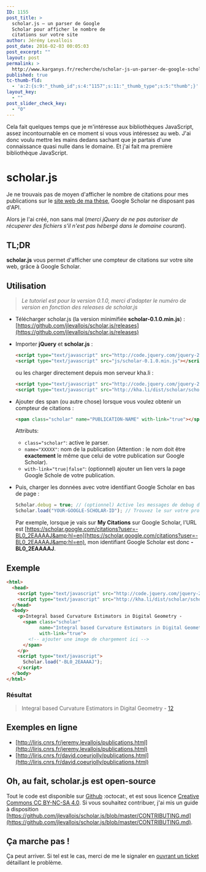 ```yaml
---
ID: 1155
post_title: >
  scholar.js – un parser de Google
  Scholar pour afficher le nombre de
  citations sur votre site
author: Jérémy Levallois
post_date: 2016-02-03 00:05:03
post_excerpt: ""
layout: post
permalink: >
  http://www.karganys.fr/recherche/scholar-js-un-parser-de-google-scholar-pour-afficher-le-nombre-de-citations-sur-votre-site/
published: true
tc-thumb-fld:
  - 'a:2:{s:9:"_thumb_id";s:4:"1157";s:11:"_thumb_type";s:5:"thumb";}'
layout_key:
  - ""
post_slider_check_key:
  - "0"
---
```

Cela fait quelques temps que je m'intéresse aux bibliothèques JavaScript, assez incontournable en ce moment si vous vous intéressez au web. J'ai donc voulu mettre les mains dedans sachant que je partais d'une connaissance quasi nulle dans le domaine. Et j'ai fait ma première bibliothèque JavaScript.

# scholar.js

Je ne trouvais pas de moyen d'afficher le nombre de citations pour mes publications sur le [site web de ma thèse](http://liris.cnrs.fr/jeremy.levallois/publications.html), Google Scholar ne disposant pas d'API.

Alors je l'ai créé, non sans mal (*merci jQuery de ne pas autoriser de récuperer des fichiers s'il n'est pas hébergé dans le domaine courant*).

## TL;DR

**scholar.js** vous permet d'afficher une compteur de citations sur votre site web, grâce à Google Scholar.

## Utilisation
> *Le tutoriel est pour la version 0.1.0, merci d'adapter le numéro de version en fonction des releases de scholar.js*

- Télécharger scholar.js (la version minimifiée **scholar-0.1.0.min.js**) : [https://github.com/jlevallois/scholar.js/releases](https://github.com/jlevallois/scholar.js/releases)

- Importer **jQuery** et **scholar.js** :

  ```html
  <script type="text/javascript" src="http://code.jquery.com/jquery-2.2.0.min.js"></script>
  <script type="text/javascript" src="js/scholar-0.1.0.min.js"></script>
  ```

  ou les charger directement depuis mon serveur kha.li :

  ```html
  <script type="text/javascript" src="http://code.jquery.com/jquery-2.2.0.min.js"></script>
  <script type="text/javascript" src="http://kha.li/dist/scholar/scholar-0.1.0.min.js"></script>
  ```

- Ajouter des span (ou autre chose) lorsque vous voulez obtenir un compteur de citations :

  ```html
  <span class="scholar" name="PUBLICATION-NAME" with-link="true"></span>
  ```
  Attributs:
  - `class="scholar"`: active le parser.
  - `name="XXXXX"`: nom de la publication (Attention : le nom doit être **exactement** le même que celui de votre publication sur Google Scholar).
  - `with-link="true|false"`: (optionnel) ajouter un lien vers la page Google Schole de votre publication.

- Puis, charger les données avec votre identifiant Google Scholar en bas de page :

  ```js
  Scholar.debug = true; // (optionnel) Active les messages de debug dans la console.
  Scholar.load("YOUR-GOOGLE-SCHOLAR-ID"); // Trouvez le sur votre profil Google Scholar.
  ```
  Par exemple, lorsque je vais sur **My Citations** sur Google Scholar, l'URL est [https://scholar.google.com/citations?user=-BL0_2EAAAAJ&amp;hl=en](https://scholar.google.com/citations?user=-BL0_2EAAAAJ&amp;hl=en), mon identifiant Google Scholar est donc **-BL0_2EAAAAJ**.

## Exemple

```html
<html>
  <head>
    <script type="text/javascript" src="http://code.jquery.com/jquery-2.2.0.min.js"></script>
    <script type="text/javascript" src="http://kha.li/dist/scholar/scholar-0.1.0.min.js"></script>
  </head>
  <body>
    <p>Integral based Curvature Estimators in Digital Geometry -
      <span class="scholar"
            name="Integral based Curvature Estimators in Digital Geometry"
            with-link="true">
        <!-- ajouter une image de chargement ici -->
      </span>
    </p>
    <script type="text/javascript">
      Scholar.load("-BL0_2EAAAAJ");
    </script>
  </body>
</html>
```

### Résultat

> Integral based Curvature Estimators in Digital Geometry - [12](https://scholar.google.fr/citations?view_op=view_citation&amp;hl=fr&amp;user=-BL0_2EAAAAJ&amp;citation_for_view=-BL0_2EAAAAJ:u5HHmVD_uO8C)

## Exemples en ligne

- [http://liris.cnrs.fr/jeremy.levallois/publications.html](http://liris.cnrs.fr/jeremy.levallois/publications.html)
- [http://liris.cnrs.fr/david.coeurjolly/publications.html](http://liris.cnrs.fr/david.coeurjolly/publications.html)

## Oh, au fait, scholar.js est open-source

Tout le code est disponible sur [Github](https://github.com/jlevallois/scholar.js) :octocat:, et est sous licence [Creative Commons CC BY-NC-SA 4.0](http://creativecommons.org/licenses/by-nc-sa/4.0/). Si vous souhaitez contribuer, j'ai mis un guide à disposition [https://github.com/jlevallois/scholar.js/blob/master/CONTRIBUTING.md](https://github.com/jlevallois/scholar.js/blob/master/CONTRIBUTING.md).

## Ça marche pas !

Ça peut arriver. Si tel est le cas, merci de me le signaler en [ouvrant un ticket](https://github.com/jlevallois/scholar.js/issues) détaillant le problème.
